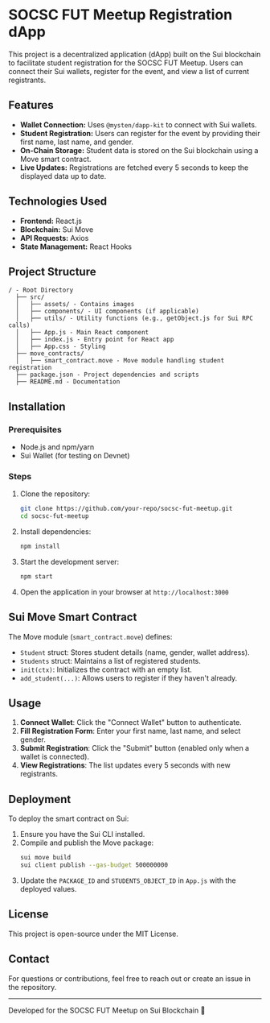 # SOCSC FUT Meetup Registration dApp

This project is a decentralized application (dApp) built on the Sui blockchain to facilitate student registration for the SOCSC FUT Meetup. Users can connect their Sui wallets, register for the event, and view a list of current registrants.

## Features
- **Wallet Connection:** Uses `@mysten/dapp-kit` to connect with Sui wallets.
- **Student Registration:** Users can register for the event by providing their first name, last name, and gender.
- **On-Chain Storage:** Student data is stored on the Sui blockchain using a Move smart contract.
- **Live Updates:** Registrations are fetched every 5 seconds to keep the displayed data up to date.

## Technologies Used
- **Frontend:** React.js
- **Blockchain:** Sui Move
- **API Requests:** Axios
- **State Management:** React Hooks

## Project Structure
```
/ - Root Directory
  ├── src/
  │   ├── assets/ - Contains images
  │   ├── components/ - UI components (if applicable)
  │   ├── utils/ - Utility functions (e.g., getObject.js for Sui RPC calls)
  │   ├── App.js - Main React component
  │   ├── index.js - Entry point for React app
  │   ├── App.css - Styling
  ├── move_contracts/
  │   ├── smart_contract.move - Move module handling student registration
  ├── package.json - Project dependencies and scripts
  ├── README.md - Documentation
```

## Installation

### Prerequisites
- Node.js and npm/yarn
- Sui Wallet (for testing on Devnet)

### Steps
1. Clone the repository:
   ```sh
   git clone https://github.com/your-repo/socsc-fut-meetup.git
   cd socsc-fut-meetup
   ```
2. Install dependencies:
   ```sh
   npm install
   ```
3. Start the development server:
   ```sh
   npm start
   ```
4. Open the application in your browser at `http://localhost:3000`

## Sui Move Smart Contract
The Move module (`smart_contract.move`) defines:
- `Student` struct: Stores student details (name, gender, wallet address).
- `Students` struct: Maintains a list of registered students.
- `init(ctx)`: Initializes the contract with an empty list.
- `add_student(...)`: Allows users to register if they haven't already.

## Usage
1. **Connect Wallet**: Click the "Connect Wallet" button to authenticate.
2. **Fill Registration Form**: Enter your first name, last name, and select gender.
3. **Submit Registration**: Click the "Submit" button (enabled only when a wallet is connected).
4. **View Registrations**: The list updates every 5 seconds with new registrants.

## Deployment
To deploy the smart contract on Sui:
1. Ensure you have the Sui CLI installed.
2. Compile and publish the Move package:
   ```sh
   sui move build
   sui client publish --gas-budget 500000000
   ```
3. Update the `PACKAGE_ID` and `STUDENTS_OBJECT_ID` in `App.js` with the deployed values.

## License
This project is open-source under the MIT License.

## Contact
For questions or contributions, feel free to reach out or create an issue in the repository.

---
Developed for the SOCSC FUT Meetup on Sui Blockchain 🚀

